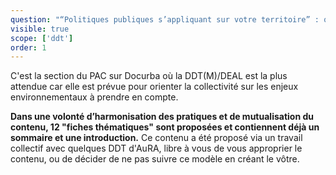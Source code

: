 ```yaml
---
question: "“Politiques publiques s’appliquant sur votre territoire” : qu’est-il attendu dans cette section de la part de la DDT(M)/DEAL ?"
visible: true
scope: ['ddt']
order: 1
---
```


C'est la section du PAC sur Docurba où la DDT(M)/DEAL est la plus attendue car elle est prévue pour orienter la collectivité sur les enjeux environnementaux à prendre en compte.

**Dans une volonté d’harmonisation des pratiques et de mutualisation du contenu, 12 "fiches thématiques" sont proposées et contiennent déjà un sommaire et une introduction.** Ce contenu a été proposé via un travail collectif avec quelques DDT d'AuRA, libre à vous de vous approprier le contenu, ou de décider de ne pas suivre ce modèle en créant le vôtre. 
